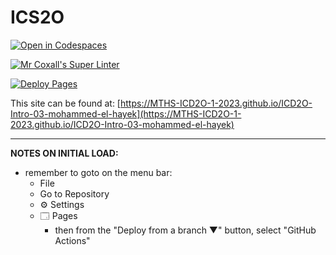 # ICS2O

[![Open in Codespaces](https://classroom.github.com/assets/launch-codespace-7f7980b617ed060a017424585567c406b6ee15c891e84e1186181d67ecf80aa0.svg)](https://classroom.github.com/open-in-codespaces?assignment_repo_id=13741344)

[![Mr Coxall's Super Linter](https://github.com/MTHS-ICD2O-1-2023/ICD2O-Intro-03-mohammed-el-hayek/workflows/Mr%20Coxall's%20Super%20Linter/badge.svg)](https://github.com/MTHS-ICD2O-1-2023/ICD2O-Intro-03-mohammed-el-hayek/actions)

[![Deploy Pages](https://github.com/MTHS-ICD2O-1-2023/ICD2O-Intro-03-mohammed-el-hayek/workflows/Deploy%20Pages/badge.svg)](https://github.com/MTHS-ICD2O-1-2023/ICD2O-Intro-03-mohammed-el-hayek/actions)

This site can be found at: [https://MTHS-ICD2O-1-2023.github.io/ICD2O-Intro-03-mohammed-el-hayek](https://MTHS-ICD2O-1-2023.github.io/ICD2O-Intro-03-mohammed-el-hayek)

---

**NOTES ON INITIAL LOAD:**
- remember to goto on the menu bar:
  - File
  - Go to Repository
  - ⚙ Settings
  - 🗔 Pages
    - then from the "Deploy from a branch ▼" button, select "GitHub Actions"
